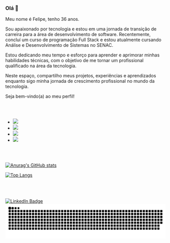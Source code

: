 ### Olá   👋

 Meu nome é Felipe, tenho 36 anos.

Sou apaixonado por tecnologia e estou em uma jornada de transição de carreira para a área de desenvolvimento de software. Recentemente, concluí um curso de programação Full Stack e estou atualmente cursando Análise e Desenvolvimento de Sistemas no SENAC.

Estou dedicando meu tempo e esforço para aprender e aprimorar minhas habilidades técnicas, com o objetivo de me tornar um profissional qualificado na área da tecnologia.

Neste espaço, compartilho meus projetos, experiências e aprendizados enquanto sigo minha jornada de crescimento profissional no mundo da tecnologia.

Seja bem-vindo(a) ao meu perfil!


<br><br>
- <img src= "https://img.shields.io/badge/HTML5-E34F26?style=for-the-badge&logo=html5&logoColor=white" />
 

- <img src= "https://img.shields.io/badge/CSS3-1572B6?style=for-the-badge&logo=css3&logoColor=white" />

- <img src = "https://img.shields.io/badge/JavaScript-F7DF1E?style=for-the-badge&logo=javascript&logoColor=black" />

- <img src = "https://img.shields.io/badge/C%23-239120?style=for-the-badge&logo=c-sharp&logoColor=white" />

<br>
<br>




[![Anurag's GitHub stats](https://github-readme-stats.vercel.app/api?username=Felipe3a&theme=highcontrast)](https://github.com/anuraghazra/github-readme-stats)

[![Top Langs](https://github-readme-stats.vercel.app/api/top-langs/?username=Felipe3a&theme=highcontrast  )](https://github.com/anuraghazra/github-readme-stats)

<br>


<br>

<br>

<a href="https://www.linkedin.com/in/felipesantanafps/" target="_blank">
    <img src="https://img.shields.io/badge/LinkedIn-0077B5?style=for-the-badge&logo=linkedin&logoColor=white" alt="LinkedIn Badge">
</a>




<picture align="center">
  <source media="(prefers-color-scheme: dark)" srcset="https://raw.githubusercontent.com/Felipe3a/Felipe3a/output/github-contribution-grid-snake-dark.svg">
  <source media="(prefers-color-scheme: light)" srcset="https://raw.githubusercontent.com/Felipe3a/Felipe3a/output/github-contribution-grid-snake-dark.svg">
  <img align="center" alt="github contribution grid snake animation" src="https://raw.githubusercontent.com/mari4souza/mari4souza/output/github-contribution-grid-snake.svg">
</picture>

